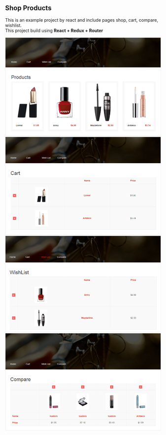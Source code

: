 <h2> Shop Products </h2>
<p>This is an example project by react and include pages shop, cart, compare, wishlist.</br>
  This project build using <b> React + Redux + Router</b></p>
<img src="./public/images/1.png" alt="Screenshot" style="max-width:100%;border: 1px solid #eee;"></br>  
<img src="./public/images/2.png" alt="Screenshot" style="max-width:100%;border: 1px solid #eee;"></br>
<img src="./public/images/3.png" alt="Screenshot" style="max-width:100%;border: 1px solid #eee;"></br>
<img src="./public/images/4.png" alt="Screenshot" style="max-width:100%;border: 1px solid #eee;"></br>
